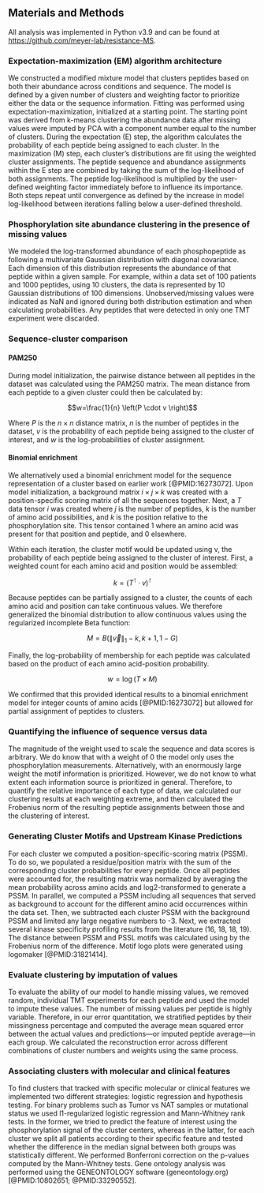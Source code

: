## Materials and Methods

All analysis was implemented in Python v3.9 and can be found at <https://github.com/meyer-lab/resistance-MS>.

### Expectation-maximization (EM) algorithm architecture

We constructed a modified mixture model that clusters peptides based on both their abundance across conditions and sequence. The model is defined by a given number of clusters and weighting factor to prioritize either the data or the sequence information. Fitting was performed using expectation-maximization, initialized at a starting point. The starting point was derived from k-means clustering the abundance data after missing values were imputed by PCA with a component number equal to the number of clusters. During the expectation (E) step, the algorithm calculates the probability of each peptide being assigned to each cluster. In the maximization (M) step, each cluster’s distributions are fit using the weighted cluster assignments. The peptide sequence and abundance assignments within the E step are combined by taking the sum of the log-likelihood of both assignments. The peptide log-likelihood is multiplied by the user-defined weighting factor immediately before to influence its importance. Both steps repeat until convergence as defined by the increase in model log-likelihood between iterations falling below a user-defined threshold.

### Phosphorylation site abundance clustering in the presence of missing values

We modeled the log-transformed abundance of each phosphopeptide as following a multivariate Gaussian distribution with diagonal covariance. Each dimension of this distribution represents the abundance of that peptide within a given sample. For example, within a data set of 100 patients and 1000 peptides, using 10 clusters, the data is represented by 10 Gaussian distributions of 100 dimensions. Unobserved/missing values were indicated as NaN and ignored during both distribution estimation and when calculating probabilities. Any peptides that were detected in only one TMT experiment were discarded.

### Sequence-cluster comparison

#### PAM250

During model initialization, the pairwise distance between all peptides in the dataset was calculated using the PAM250 matrix. The mean distance from each peptide to a given cluster could then be calculated by:

$$w=\frac{1}{n} \left(P \cdot v \right)$$

Where $P$ is the $n \times n$ distance matrix, $n$ is the number of peptides in the dataset, $v$ is the probability of each peptide being assigned to the cluster of interest, and $w$ is the log-probabilities of cluster assignment. 

#### Binomial enrichment

We alternatively used a binomial enrichment model for the sequence representation of a cluster based on earlier work [@PMID:16273072]. Upon model initialization, a background matrix $i \times j \times k$ was created with a position-specific scoring matrix of all the sequences together. Next, a $T$ data tensor $i$ was created where $j$ is the number of peptides, $k$ is the number of amino acid possibilities, and $k$ is the position relative to the phosphorylation site. This tensor contained 1 where an amino acid was present for that position and peptide, and 0 elsewhere.

Within each iteration, the cluster motif would be updated using v, the probability of each peptide being assigned to the cluster of interest. First, a weighted count for each amino acid and position would be assembled:

$$k = \left(T^\intercal \cdot v \right)^\intercal$$

Because peptides can be partially assigned to a cluster, the counts of each amino acid and position can take continuous values. We therefore generalized the binomial distribution to allow continuous values using the regularized incomplete Beta function:

$$M = B \left(\| \vec{v}\|_1 - k, k + 1, 1 - G \right)$$

Finally, the log-probability of membership for each peptide was calculated based on the product of each amino acid-position probability.

$$w = \log (T \times M)$$

We confirmed that this provided identical results to a binomial enrichment model for integer counts of amino acids [@PMID:16273072] but allowed for partial assignment of peptides to clusters.

### Quantifying the influence of sequence versus data

The magnitude of the weight used to scale the sequence and data scores is arbitrary. We do know that with a weight of 0 the model only uses the phosphorylation measurements. Alternatively, with an enormously large weight the motif information is prioritized. However, we do not know to what extent each information source is prioritized in general. Therefore, to quantify the relative importance of each type of data, we calculated our clustering results at each weighting extreme, and then calculated the Frobenius norm of the resulting peptide assignments between those and the clustering of interest.

### Generating Cluster Motifs and Upstream Kinase Predictions

For each cluster we computed a position-specific-scoring matrix (PSSM). To do so, we populated a residue/position matrix with the sum of the corresponding cluster probabilities for every peptide. Once all peptides were accounted for, the resulting matrix was normalized by averaging the mean probability across amino acids and log2-transformed to generate a PSSM. In parallel, we computed a PSSM including all sequences that served as background to account for the different amino acid occurrences within the data set. Then, we subtracted each cluster PSSM with the background PSSM and limited any large negative numbers to -3. Next, we extracted several kinase specificity profiling results from the literature (16, 18, 18, 19). The distance between PSSM and PSSL motifs was calculated using by the Frobenius norm of the difference. Motif logo plots were generated using logomaker [@PMID:31821414].

### Evaluate clustering by imputation of values

To evaluate the ability of our model to handle missing values, we removed random, individual TMT experiments for each peptide and used the model to impute these values. The number of missing values per peptide is highly variable. Therefore, in our error quantitation, we stratified peptides by their missingness percentage and computed the average mean squared error between the actual values and predictions—or imputed peptide average—in each group. We calculated the reconstruction error across different combinations of cluster numbers and weights using the same process.

### Associating clusters with molecular and clinical features

To find clusters that tracked with specific molecular or clinical features we implemented two different strategies: logistic regression and hypothesis testing. For binary problems such as Tumor vs NAT samples or mutational status we used l1-regularized logistic regression and Mann-Whitney rank tests. In the former, we tried to predict the feature of interest using the phosphorylation signal of the cluster centers, whereas in the latter, for each cluster we split all patients according to their specific feature and tested whether the difference in the median signal between both groups was statistically different. We performed Bonferroni correction on the p-values computed by the Mann-Whitney tests. Gene ontology analysis was performed using the GENEONTOLOGY software (geneontology.org) [@PMID:10802651; @PMID:33290552].
